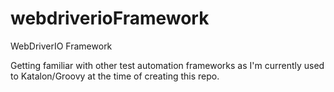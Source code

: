 # webdriverioFramework
WebDriverIO Framework

Getting familiar with other test automation frameworks as I'm currently used to Katalon/Groovy at the time of creating this repo.

